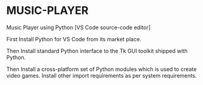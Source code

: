 # MUSIC-PLAYER
Music Player using Python [VS Code  source-code editor]


First Install Python for VS Code from its market place.

Then Install standard Python interface to the Tk GUI toolkit shipped with Python.

Then Install a cross-platform set of Python modules which is used to create video games.
Install other import requirements as per system requirements.
